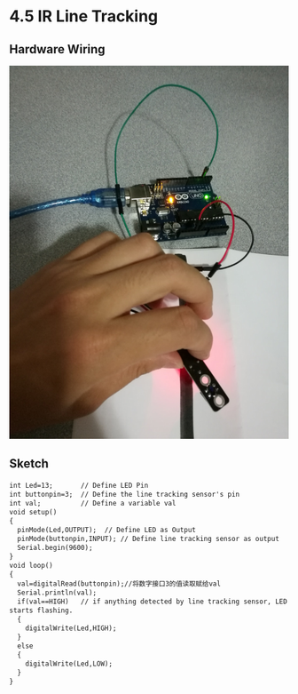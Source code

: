 # 4.5 IR Line Tracking

## Hardware Wiring
![Image](../../Examples/sensor-kit-for-arduino/029_ir_linetracking.jpg)

## Sketch
```
int Led=13;       // Define LED Pin
int buttonpin=3;  // Define the line tracking sensor's pin
int val;          // Define a variable val
void setup()
{
  pinMode(Led,OUTPUT);  // Define LED as Output
  pinMode(buttonpin,INPUT); // Define line tracking sensor as output
  Serial.begin(9600);
}
void loop()
{
  val=digitalRead(buttonpin);//将数字接口3的值读取赋给val
  Serial.println(val);
  if(val==HIGH)   // if anything detected by line tracking sensor, LED starts flashing.
  {
    digitalWrite(Led,HIGH);
  }
  else
  {
    digitalWrite(Led,LOW);
  }
}
```